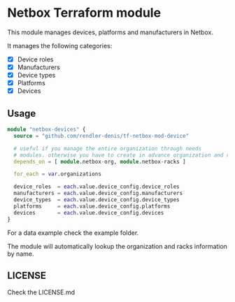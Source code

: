# Netbox Terraform module

This module manages devices, platforms and manufacturers in Netbox.

It manages the following categories:

- [x] Device roles
- [x] Manufacturers
- [x] Device types
- [x] Platforms
- [x] Devices

## Usage

```terraform
module "netbox-devices" {
  source = "github.com/rendler-denis/tf-netbox-mod-device"

  # useful if you manage the entire organization through needs
  # modules. otherwise you have to create in advance organization and racks
  depends_on = [ module.netbox-org, module.netbox-racks ]

  for_each = var.organizations

  device_roles  = each.value.device_config.device_roles
  manufacturers = each.value.device_config.manufacturers
  device_types  = each.value.device_config.device_types
  platforms     = each.value.device_config.platforms
  devices       = each.value.device_config.devices
}
```

For a data example check the example folder.

The module will automatically lookup the organization and racks information by name.

## LICENSE

Check the LICENSE.md
